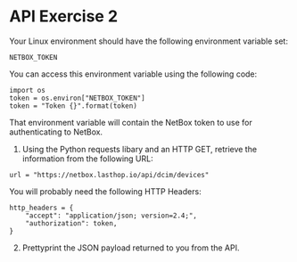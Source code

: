 # API Exercise 2

Your Linux environment should have the following environment variable set:

```
NETBOX_TOKEN
```

You can access this environment variable using the following code:

```
import os
token = os.environ["NETBOX_TOKEN"]
token = "Token {}".format(token)
```

That environment variable will contain the NetBox token to use for authenticating
to NetBox.

1. Using the Python requests libary and an HTTP GET, retrieve the information from the following URL:

```
url = "https://netbox.lasthop.io/api/dcim/devices"
```

You will probably need the following HTTP Headers:

```
http_headers = {
    "accept": "application/json; version=2.4;",
    "authorization": token,
}
```

2. Prettyprint the JSON payload returned to you from the API.
